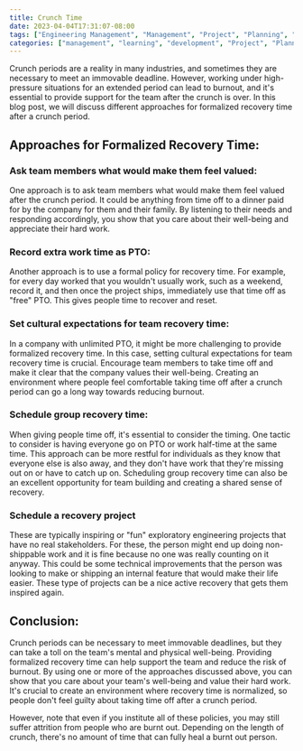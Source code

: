```yaml
---
title: Crunch Time
date: 2023-04-04T17:31:07-08:00
tags: ["Engineering Management", "Management", "Project", "Planning", "Tech Debt", "Technical Excellence"]
categories: ["management", "learning", "development", "Project", "Planning", "Performance"]
---
```


Crunch periods are a reality in many industries, and sometimes they are necessary to meet an immovable deadline. However, working under high-pressure situations for an extended period can lead to burnout, and it's essential to provide support for the team after the crunch is over. In this blog post, we will discuss different approaches for formalized recovery time after a crunch period.

## Approaches for Formalized Recovery Time:

### Ask team members what would make them feel valued:
One approach is to ask team members what would make them feel valued after the crunch period. It could be anything from time off to a dinner paid for by the company for them and their family. By listening to their needs and responding accordingly, you show that you care about their well-being and appreciate their hard work.

### Record extra work time as PTO:
Another approach is to use a formal policy for recovery time. For example, for every day worked that you wouldn't usually work, such as a weekend, record it, and then once the project ships, immediately use that time off as "free" PTO. This gives people time to recover and reset.

### Set cultural expectations for team recovery time:
In a company with unlimited PTO, it might be more challenging to provide formalized recovery time. In this case, setting cultural expectations for team recovery time is crucial. Encourage team members to take time off and make it clear that the company values their well-being. Creating an environment where people feel comfortable taking time off after a crunch period can go a long way towards reducing burnout.

### Schedule group recovery time:
When giving people time off, it's essential to consider the timing. One tactic to consider is having everyone go on PTO or work half-time at the same time. This approach can be more restful for individuals as they know that everyone else is also away, and they don't have work that they're missing out on or have to catch up on. Scheduling group recovery time can also be an excellent opportunity for team building and creating a shared sense of recovery.

### Schedule a recovery project

These are typically inspiring or "fun" exploratory engineering projects that have no real stakeholders. For these, the person might end up doing non-shippable work and it is fine because no one was really counting on it anyway. This could be some technical improvements that the person was looking to make or shipping an internal feature that would make their life easier. These type of projects can be a nice active recovery that gets them inspired again.

## Conclusion:

Crunch periods can be necessary to meet immovable deadlines, but they can take a toll on the team's mental and physical well-being. Providing formalized recovery time can help support the team and reduce the risk of burnout. By using one or more of the approaches discussed above, you can show that you care about your team's well-being and value their hard work. It's crucial to create an environment where recovery time is normalized, so people don't feel guilty about taking time off after a crunch period.

However, note that even if you institute all of these policies, you may still suffer attrition from people who are burnt out. Depending on the length of crunch, there's no amount of time that can fully heal a burnt out person.
